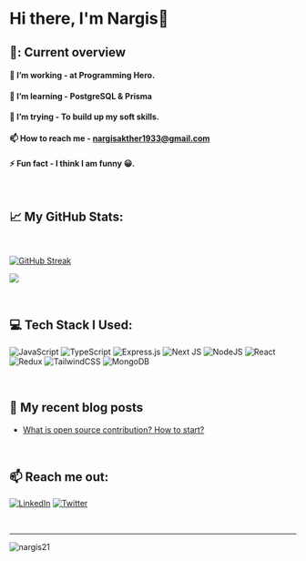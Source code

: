 <h1>Hi there, I'm Nargis👋</h1>

## 👀: Current overview

#### 🔭 I’m working - at Programming Hero.

#### 🌱 I’m learning - PostgreSQL & Prisma

#### 🎯 I’m trying - To build up my soft skills.

#### 📫 How to reach me - **nargisakther1933@gmail.com**

#### ⚡ Fun fact - I think I am funny 😀.

<br />

## 📈 My GitHub Stats:

</br>

[![GitHub Streak](https://github-readme-streak-stats.herokuapp.com?user=nargis21&theme=highcontrast&card_width=500&border=F0FA05&stroke=F0FA05&ring=F0FA05&fire=F0FA05&sideLabels=F0FA05&currStreakLabel=F0FA05)](https://git.io/streak-stats)

![](https://github-readme-stats.vercel.app/api/top-langs/?username=nargis21&theme=highcontrast&hide_border=false&include_all_commits=true&count_private=false&layout=compact)

</br>

## 💻 Tech Stack I Used:

![JavaScript](https://img.shields.io/badge/javascript-%23323330.svg?style=for-the-badge&logo=javascript&logoColor=%23F7DF1E) ![TypeScript](https://img.shields.io/badge/typescript-%23007ACC.svg?style=for-the-badge&logo=typescript&logoColor=white)  ![Express.js](https://img.shields.io/badge/express.js-%23404d59.svg?style=for-the-badge&logo=express&logoColor=%2361DAFB) ![Next JS](https://img.shields.io/badge/Next-black?style=for-the-badge&logo=next.js&logoColor=white) ![NodeJS](https://img.shields.io/badge/node.js-6DA55F?style=for-the-badge&logo=node.js&logoColor=white)  ![React](https://img.shields.io/badge/react-%2320232a.svg?style=for-the-badge&logo=react&logoColor=%2361DAFB) ![Redux](https://img.shields.io/badge/redux-%23593d88.svg?style=for-the-badge&logo=redux&logoColor=white) ![TailwindCSS](https://img.shields.io/badge/tailwindcss-%2338B2AC.svg?style=for-the-badge&logo=tailwind-css&logoColor=white) ![MongoDB](https://img.shields.io/badge/MongoDB-%234ea94b.svg?style=for-the-badge&logo=mongodb&logoColor=white) 

<br />

## 📑 My recent blog posts

<!-- BLOG-POST-LIST:START -->

- [What is open source contribution? How to start?](https://web.facebook.com/photo/?fbid=872165981161946&set=gm.1052215332900574&idorvanity=288111895977592)

<br/>

## 📫 Reach me out:

[![LinkedIn](https://img.shields.io/badge/LinkedIn-%230077B5.svg?logo=linkedin&logoColor=white)](https://www.linkedin.com/in/nargis-akther-dev) [![Twitter](https://img.shields.io/badge/Twitter-%231DA1F2.svg?logo=Twitter&logoColor=white)](https://twitter.com/nargisX21)

<br />

---

<p align="left"> <img src="https://komarev.com/ghpvc/?username=nargis21&label=Profile%20views&color=0e75b6&style=flat" alt="nargis21" /> </p>
